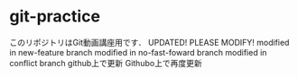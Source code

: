 # git-practice
このリポジトリはGit動画講座用です．
UPDATED!
PLEASE MODIFY!
modified in new-feature branch
modified in no-fast-foward branch
modified in conflict branch
github上で更新
Githubo上で再度更新
